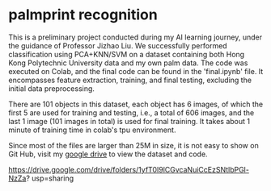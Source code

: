 # palmprint recognition
This is a preliminary project conducted during my AI learning journey, under the guidance of Professor Jizhao Liu. We successfully performed classification using PCA+KNN/SVM on a dataset containing both Hong Kong Polytechnic University data and my own palm data. The code was executed on Colab, and the final code can be found in the 'final.ipynb' file. It encompasses feature extraction, training, and final testing, excluding the initial data preprocessing.

There are 101 objects in this dataset, each object has 6 images, of which the first 5 are used for training and testing, i.e., a total of 606 images, and the last 1 image (101 images in total) is used for final training. It takes about 1 minute of training time in colab's tpu environment.

Since most of the files are larger than 25M in size, it is not easy to show on Git Hub, visit my [google drive](https://drive.google.com/drive/folders/1yfT0I9lCGvcaNuiCcEzSNtlbPGl-NzZa?) to view the dataset and code.

https://drive.google.com/drive/folders/1yfT0I9lCGvcaNuiCcEzSNtlbPGl-NzZa? usp=sharing
